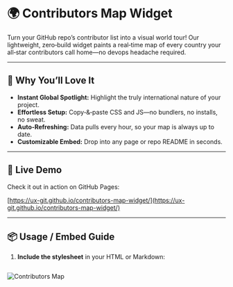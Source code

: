 # 🌍 Contributors Map Widget

Turn your GitHub repo’s contributor list into a visual world tour! Our lightweight, zero‑build widget paints a real‑time map of every country your all‑star contributors call home—no devops headache required.

---

## 🚀 Why You’ll Love It

- **Instant Global Spotlight:** Highlight the truly international nature of your project.  
- **Effortless Setup:** Copy‑&‑paste CSS and JS—no bundlers, no installs, no sweat.  
- **Auto‑Refreshing:** Data pulls every hour, so your map is always up to date.  
- **Customizable Embed:** Drop into any page or repo README in seconds.

---

## 🎨 Live Demo

Check it out in action on GitHub Pages:

[https://ux-git.github.io/contributors-map-widget/](https://ux-git.github.io/contributors-map-widget/)

---

## 📦 Usage / Embed Guide

1. **Include the stylesheet** in your HTML or Markdown:
   ```![Contributors Map](https://raw.githubusercontent.com/ux-git/contributors-map-widget/main/map.svg)
   
![Contributors Map](https://raw.githubusercontent.com/ux-git/contributors-map-widget/main/map.svg)
